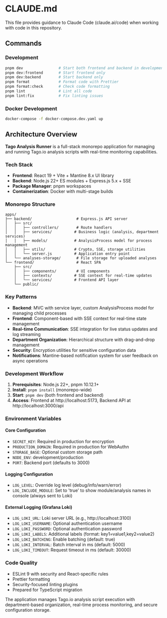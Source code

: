 # CLAUDE.md

This file provides guidance to Claude Code (claude.ai/code) when working with code in this repository.

## Commands

### Development

```bash
pnpm dev                # Start both frontend and backend in development
pnpm dev:frontend       # Start frontend only
pnpm dev:backend        # Start backend only
pnpm format             # Format code with Prettier
pnpm format:check       # Check code formatting
pnpm lint               # Lint all code
pnpm lint:fix           # Fix linting issues
```

### Docker Development

```bash
docker-compose -f docker-compose.dev.yaml up
```

## Architecture Overview

**Tago Analysis Runner** is a full-stack monorepo application for managing and running Tago.io analysis scripts with real-time monitoring capabilities.

### Tech Stack

- **Frontend**: React 19 + Vite + Mantine 8.x UI library
- **Backend**: Node.js 22+ ES modules + Express.js 5.x + SSE
- **Package Manager**: pnpm workspaces
- **Containerization**: Docker with multi-stage builds

### Monorepo Structure

```
apps/
├── backend/                    # Express.js API server
│   ├── src/
│   │   ├── controllers/        # Route handlers
│   │   ├── services/          # Business logic (analysis, department services)
│   │   ├── models/            # AnalysisProcess model for process management
│   │   ├── utils/             # Crypto, SSE, storage utilities
│   │   └── server.js          # Application entry point
│   └── analyses-storage/       # File storage for uploaded analyses
└── frontend/                   # React SPA
    ├── src/
    │   ├── components/         # UI components
    │   ├── contexts/          # SSE context for real-time updates
    │   └── services/          # Frontend API layer
    └── public/
```

### Key Patterns

- **Backend**: MVC with service layer, custom AnalysisProcess model for managing child processes
- **Frontend**: Component-based with SSE context for real-time state management
- **Real-time Communication**: SSE integration for live status updates and log streaming
- **Department Organization**: Hierarchical structure with drag-and-drop management
- **Security**: Encryption utilities for sensitive configuration data
- **Notifications**: Mantine-based notification system for user feedback on async operations

### Development Workflow

1. **Prerequisites**: Node.js 22+, pnpm 10.12.1+
2. **Install**: `pnpm install` (monorepo-wide)
3. **Start**: `pnpm dev` (both frontend and backend)
4. **Access**: Frontend at http://localhost:5173, Backend API at http://localhost:3000/api

### Environment Variables

#### Core Configuration
- `SECRET_KEY`: Required in production for encryption
- `PRODUCTION_DOMAIN`: Required in production for WebAuthn
- `STORAGE_BASE`: Optional custom storage path
- `NODE_ENV`: development/production
- `PORT`: Backend port (defaults to 3000)

#### Logging Configuration
- `LOG_LEVEL`: Override log level (debug/info/warn/error)
- `LOG_INCLUDE_MODULE`: Set to 'true' to show module/analysis names in console (always sent to Loki)

#### External Logging (Grafana Loki)
- `LOG_LOKI_URL`: Loki server URL (e.g., http://localhost:3100)
- `LOG_LOKI_USERNAME`: Optional authentication username
- `LOG_LOKI_PASSWORD`: Optional authentication password
- `LOG_LOKI_LABELS`: Additional labels (format: key1=value1,key2=value2)
- `LOG_LOKI_BATCHING`: Enable batching (default: true)
- `LOG_LOKI_INTERVAL`: Batch interval in ms (default: 5000)
- `LOG_LOKI_TIMEOUT`: Request timeout in ms (default: 30000)

### Code Quality

- ESLint 9 with security and React-specific rules
- Prettier formatting
- Security-focused linting plugins
- Prepared for TypeScript migration

The application manages Tago.io analysis script execution with department-based organization, real-time process monitoring, and secure configuration storage.
